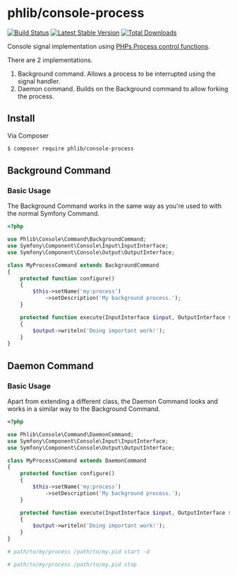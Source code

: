 # phlib/console-process

[![Build Status](https://img.shields.io/travis/phlib/console-process/master.svg)](https://travis-ci.org/phlib/console-process)
[![Latest Stable Version](https://img.shields.io/packagist/v/phlib/console-process.svg)](https://packagist.org/packages/phlib/console-process)
[![Total Downloads](https://img.shields.io/packagist/dt/phlib/console-process.svg)](https://packagist.org/packages/phlib/console-process)

Console signal implementation using [PHPs Process control functions](http://php.net/manual/en/book.pcntl.php).

There are 2 implementations.

1. Background command. Allows a process to be interrupted using the signal handler.
2. Daemon command. Builds on the Background command to allow forking the process.

## Install

Via Composer

``` bash
$ composer require phlib/console-process
```

## Background Command
### Basic Usage

The Background Command works in the same way as you're used to with the normal Symfony Command.

```php
<?php

use Phlib\Console\Command\BackgroundCommand;
use Symfony\Component\Console\Input\InputInterface;
use Symfony\Component\Console\Output\OutputInterface;

class MyProcessCommand extends BackgroundCommand
{
    protected function configure()
    {
        $this->setName('my:process')
            ->setDescription('My background process.');
    }

    protected function execute(InputInterface $input, OutputInterface $output)
    {
        $output->writeln('Doing important work!');
    }
}

```

## Daemon Command
### Basic Usage

Apart from extending a different class, the Daemon Command looks and works in a similar way to the Background
Command.

```php
<?php

use Phlib\Console\Command\DaemonCommand;
use Symfony\Component\Console\Input\InputInterface;
use Symfony\Component\Console\Output\OutputInterface;

class MyProcessCommand extends DaemonCommand
{
    protected function configure()
    {
        $this->setName('my:process')
            ->setDescription('My background process.');
    }

    protected function execute(InputInterface $input, OutputInterface $output)
    {
        $output->writeln('Doing important work!');
    }
}

```

```bash
# path/to/my/process /path/to/my.pid start -d
```

```bash
# path/to/my/process /path/to/my.pid stop
```

